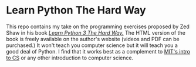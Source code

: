 # Learn Python The Hard Way

This repo contains my take on the programming exercises proposed by Zed Shaw in his book [*Learn Python 3 The Hard Way.*](https://learnpythonthehardway.org/python3/)
The HTML version of the book is freely available on the author's website (videos and PDF can be purchased.) It won't teach you computer science but it will teach you a good deal of Python. I find that it works best as a complement to [MIT's intro to CS](https://ocw.mit.edu/courses/6-0001-introduction-to-computer-science-and-programming-in-python-fall-2016/) or any other introduction to computer science.
